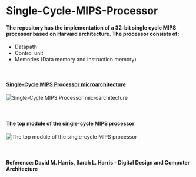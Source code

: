 # Single-Cycle-MIPS-Processor
#### The repository has the implementation of a 32-bit single cycle MIPS processor based on Harvard architecture. The processor consists of: <br/>
- Datapath
- Control unit 
- Memories (Data memory and Instruction memory)
<br/>

#### <u> Single-Cycle MIPS Processor microarchitecture </u>
![Single-Cycle MIPS Processor microarchitecture](https://user-images.githubusercontent.com/96621514/191839710-4c3125f2-a363-430a-b8f0-61803c214182.png)
<br/>
<br/>
<br/>
#### <u> The top module of the single-cycle MIPS processor </u>
![The top module of the single-cycle MIPS processor](https://user-images.githubusercontent.com/96621514/191839816-a8fcf6ed-3af9-4d41-a607-36466ebda30d.png)
<br/>
<br/>
<br/>
#### Reference: David M. Harris, Sarah L. Harris - Digital Design and Computer Architecture
